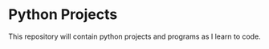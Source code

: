 Python Projects
===============
This repository will contain python projects and programs as I learn to code.

